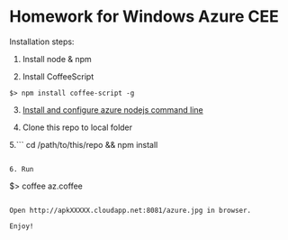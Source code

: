 Homework for Windows Azure CEE
==============================

Installation steps:

1. Install node & npm

2. Install CoffeeScript
```
$> npm install coffee-script -g
```
3. [Install and configure azure nodejs command line](http://www.windowsazure.com/en-us/manage/install-and-configure-cli/)

4. Clone this repo to local folder

5.```
cd /path/to/this/repo && npm install
```

6. Run
```
$> coffee az.coffee
```

Open http://apkXXXXX.cloudapp.net:8081/azure.jpg in browser.

Enjoy!